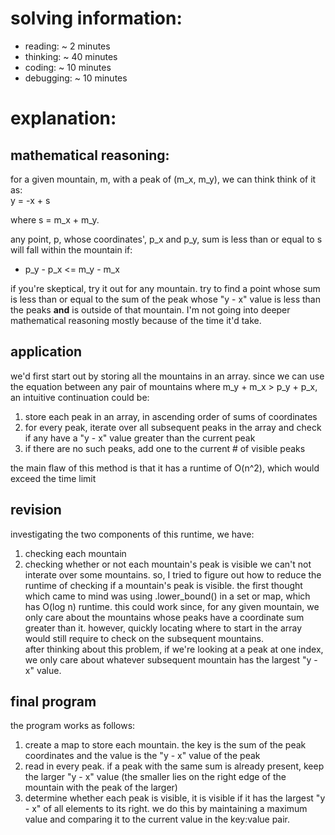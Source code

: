 # solving information:
- reading:   ~ 2 minutes
- thinking:  ~ 40 minutes
- coding:    ~ 10 minutes
- debugging: ~ 10 minutes

# explanation:
## mathematical reasoning:
for a given mountain, m, with a peak of (m_x, m_y), we can think think of it as:  
y = -x + s  
  
where s = m_x + m_y.  
  
any point, p, whose coordinates', p_x and p_y, sum is less than or equal to s will fall within the mountain if:  
- p_y - p_x <= m_y - m_x  
  
if you're skeptical, try it out for any mountain. 
try to find a point whose sum is less than or equal to the sum of the peak whose "y - x" value is less than the peaks **and** is outside of that mountain.
I'm not going into deeper mathematical reasoning mostly because of the time it'd take.

## application  
we'd first start out by storing all the mountains in an array.
since we can use the equation between any pair of mountains where m_y + m_x > p_y + p_x, an intuitive continuation could be:
1. store each peak in an array, in ascending order of sums of coordinates
2. for every peak, iterate over all subsequent peaks in the array and check if any have a "y - x" value greater than the current peak
3. if there are no such peaks, add one to the current # of visible peaks  
  
the main flaw of this method is that it has a runtime of O(n^2), which would exceed the time limit

## revision
investigating the two components of this runtime, we have:
1. checking each mountain
2. checking whether or not each mountain's peak is visible
we can't not interate over some mountains. so, I tried to figure out how to reduce the runtime of checking if a mountain's peak is visible.
the first thought which came to mind was using .lower_bound() in a set or map, which has O(log n) runtime. 
this could work since, for any given mountain, we only care about the mountains whose peaks have a coordinate sum greater than it.
however, quickly locating where to start in the array would still require to check on the subsequent mountains.  
after thinking about this problem, if we're looking at a peak at one index, we only care about whatever subsequent mountain has the largest "y - x" value.

## final program
the program works as follows:
1. create a map to store each mountain. the key is the sum of the peak coordinates and the value is the "y - x" value of the peak
2. read in every peak. if a peak with the same sum is already present, keep the larger "y - x" value (the smaller lies on the right edge of the mountain with the peak of the larger)
3. determine whether each peak is visible, it is visible if it has the largest "y - x" of all elements to its right. we do this by maintaining a maximum value and comparing it to the current value in the key:value pair.
